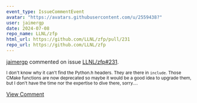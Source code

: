 ```yaml
---
event_type: IssueCommentEvent
avatar: "https://avatars.githubusercontent.com/u/2559438?"
user: jaimergp
date: 2024-07-08
repo_name: LLNL/zfp
html_url: https://github.com/LLNL/zfp/pull/231
repo_url: https://github.com/LLNL/zfp
---
```


<a href='https://github.com/jaimergp' target='_blank'>jaimergp</a> commented on issue <a href='https://github.com/LLNL/zfp/pull/231' target='_blank'>LLNL/zfp#231</a>.

<small>I don't know why it can't find the Python.h headers. They are there in `include`. Those CMake functions are now deprecated so maybe it would be a good idea to upgrade them, but I don't have the time nor the expertise to dive there, sorry....</small>

<a href='https://github.com/LLNL/zfp/pull/231' target='_blank'>View Comment</a>